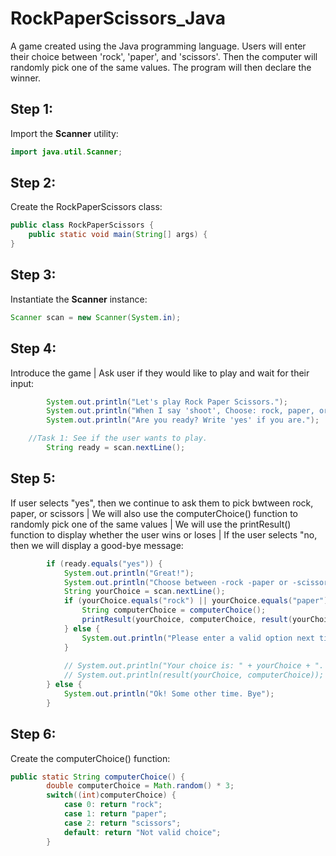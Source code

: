 # RockPaperScissors_Java
A game created using the Java programming language. Users will enter their choice between 'rock', 'paper', and 'scissors'. Then the computer will randomly pick one of the same values. The program will then declare the winner.


## Step 1: 

Import the **Scanner** utility:

```java
import java.util.Scanner;
```

## Step 2:

Create the RockPaperScissors class:

```java
public class RockPaperScissors {
    public static void main(String[] args) {
}
```

## Step 3:

Instantiate the **Scanner** instance:

```java
Scanner scan = new Scanner(System.in);
```

## Step 4:

Introduce the game | Ask user if they would like to play and wait for their input:

```java
        System.out.println("Let's play Rock Paper Scissors.");
        System.out.println("When I say 'shoot', Choose: rock, paper, or scissors.\n");
        System.out.println("Are you ready? Write 'yes' if you are.");

    //Task 1: See if the user wants to play. 
        String ready = scan.nextLine(); 
```

## Step 5:

If user selects "yes", then we continue to ask them to pick bwtween rock, paper, or scissors | We will also use the computerChoice() function to randomly pick one of the same values | We will use the printResult() function to display whether the user wins or loses | If the user selects "no, then we will display a good-bye message:

```java
        if (ready.equals("yes")) {
            System.out.println("Great!");
            System.out.println("Choose between -rock -paper or -scissors");
            String yourChoice = scan.nextLine();
            if (yourChoice.equals("rock") || yourChoice.equals("paper") || yourChoice.equals("scissors")) {
                String computerChoice = computerChoice();
                printResult(yourChoice, computerChoice, result(yourChoice, computerChoice));
            } else {
                System.out.println("Please enter a valid option next time. Shutting game down. Goodbye!");
            }
            
            // System.out.println("Your choice is: " + yourChoice + ". The computer's choice is: " + computerChoice);
            // System.out.println(result(yourChoice, computerChoice));
        } else {
            System.out.println("Ok! Some other time. Bye");
        }
```

## Step 6:

Create the computerChoice() function:

```java
public static String computerChoice() {
        double computerChoice = Math.random() * 3;
        switch((int)computerChoice) {
            case 0: return "rock";
            case 1: return "paper";
            case 2: return "scissors";
            default: return "Not valid choice";
        }
```